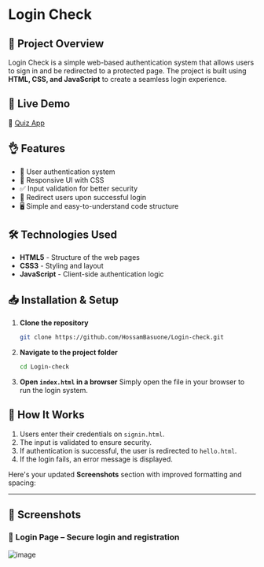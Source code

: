 # Login Check

## 📌 Project Overview
Login Check is a simple web-based authentication system that allows users to sign in and be redirected to a protected page. The project is built using **HTML, CSS, and JavaScript** to create a seamless login experience.

## 🚀 Live Demo  

🔗 [Quiz App](https://hossambasuone.github.io/Login-check/)  

## 👌 Features
- 🔑 User authentication system
- 🎨 Responsive UI with CSS
- ✅ Input validation for better security
- 🔄 Redirect users upon successful login
- 🖥️ Simple and easy-to-understand code structure

## 🛠 Technologies Used
- **HTML5** - Structure of the web pages
- **CSS3** - Styling and layout
- **JavaScript** - Client-side authentication logic

## 📥 Installation & Setup
1. **Clone the repository**
   ```bash
   git clone https://github.com/HossamBasuone/Login-check.git
   ```
2. **Navigate to the project folder**
   ```bash
   cd Login-check
   ```
3. **Open `index.html` in a browser**
   Simply open the file in your browser to run the login system.

## 📌 How It Works
1. Users enter their credentials on `signin.html`.
2. The input is validated to ensure security.
3. If authentication is successful, the user is redirected to `hello.html`.
4. If the login fails, an error message is displayed.

Here's your updated **Screenshots** section with improved formatting and spacing:  

---

## 📸 **Screenshots**  

### 🔹 **Login Page** – Secure login and registration  

![image](https://github.com/user-attachments/assets/6bb3ef45-f0f1-4cf9-991d-8b6762f6adce)

